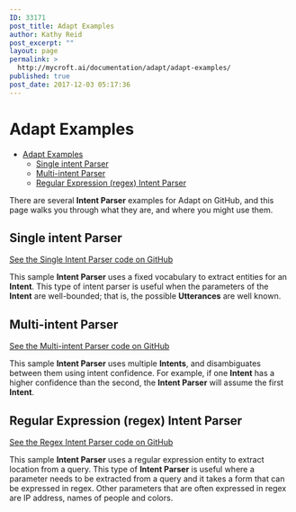 ```yaml
---
ID: 33171
post_title: Adapt Examples
author: Kathy Reid
post_excerpt: ""
layout: page
permalink: >
  http://mycroft.ai/documentation/adapt/adapt-examples/
published: true
post_date: 2017-12-03 05:17:36
---
```

# Adapt Examples

- [Adapt Examples](#adapt-examples)
  * [Single intent Parser](#single-intent-parser)
  * [Multi-intent Parser](#multi-intent-parser)
  * [Regular Expression (regex) Intent Parser](#regular-expression-regex-intent-parser)

There are several **Intent Parser** examples for Adapt on GitHub, and this page walks you through what they are, and where you might use them.

## Single intent Parser

[See the Single Intent Parser code on GitHub](https://github.com/MycroftAI/adapt/blob/master/examples/single_intent_parser.py)

This sample **Intent Parser** uses a fixed vocabulary to extract entities for an **Intent**. This type of intent parser is useful when the parameters of the **Intent** are well-bounded; that is, the possible **Utterances** are well known.

## Multi-intent Parser

[See the Multi-intent Parser code on GitHub](https://github.com/MycroftAI/adapt/blob/master/examples/multi_intent_parser.py)

This sample **Intent Parser** uses multiple **Intents**, and disambiguates between them using intent confidence. For example, if one **Intent** has a higher confidence than the second, the **Intent Parser** will assume the first **Intent**.

## Regular Expression (regex) Intent Parser

[See the Regex Intent Parser code on GitHub](https://github.com/MycroftAI/adapt/blob/master/examples/regex_intent_parser.py)

This sample **Intent Parser** uses a regular expression entity to extract location from a query. This type of **Intent Parser** is useful where a parameter needs to be extracted from a query and it takes a form that can be expressed in regex. Other parameters that are often expressed in regex are IP address, names of people and colors.